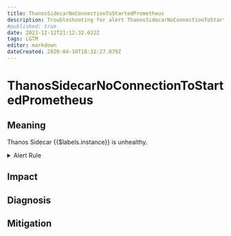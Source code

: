 ```yaml
---
title: ThanosSidecarNoConnectionToStartedPrometheus
description: Troubleshooting for alert ThanosSidecarNoConnectionToStartedPrometheus
#published: true
date: 2023-12-12T21:12:32.022Z
tags: LGTM
editor: markdown
dateCreated: 2020-04-10T18:32:27.079Z
---
```


# ThanosSidecarNoConnectionToStartedPrometheus

## Meaning
[//]: # "Short paragraph that explains what the alert means"
Thanos Sidecar {{$labels.instance}} is unhealthy.

<details>
  <summary>Alert Rule</summary>

  ```yaml
alert: ThanosSidecarNoConnectionToStartedPrometheus
expr: thanos_sidecar_prometheus_up{job=~".*thanos-sidecar.*"} == 0 and on (namespace, pod)prometheus_tsdb_data_replay_duration_seconds != 0
for: 5m
labels:
    severity: critical
annotations:
    summary: Thanos Sidecar No Connection To Started Prometheus (instance {{ $labels.instance }})
    description: |-
        Thanos Sidecar {{$labels.instance}} is unhealthy.
          VALUE = {{ $value }}
          LABELS = {{ $labels }}
    runbook: https://github.com/srerun/prometheus-alerts/content/runbooks/ThanosSidecarNoConnectionToStartedPrometheus

  ```
</details>


## Impact
[//]: # "What could / will happen if the alert is not addressed"



## Diagnosis
[//]: # "Steps to take to identify the cause of the problem"



## Mitigation
[//]: # "The steps necessary to resolve the alert"
